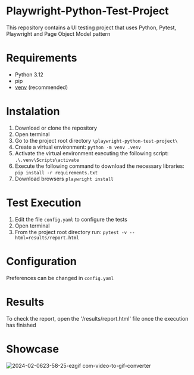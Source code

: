 # Playwright-Python-Test-Project
This repository contains a UI testing project that uses Python, Pytest, Playwright and Page Object Model pattern

# Requirements
* Python 3.12
* pip
* [venv](<https://packaging.python.org/guides/installing-using-pip-and-virtual-environments/>) (recommended)

# Instalation
1. Download or clone the repository
2. Open terminal
3. Go to the project root directory `\playwright-python-test-project\`
4. Create a virtual environment: `python -m venv .venv`
5. Activate the virtual environment executing the following script: `.\.venv\Scripts\activate`
6. Execute the following command to download the necessary libraries:  `pip install -r requirements.txt`
7. Download browsers `playwright install`

# Test Execution
1. Edit the file `config.yaml` to configure the tests
2. Open terminal
3. From the project root directory run: `pytest -v --html=results/report.html`

# Configuration
Preferences can be changed in `config.yaml`

# Results
To check the report, open the '/results/report.html' file once the execution has finished

# Showcase
![2024-02-0623-58-25-ezgif com-video-to-gif-converter](https://github.com/yuri-kalinin/playwright-python-test-project/assets/16957236/5adf38d1-d4c1-4f0c-91d3-9d7339a45f18)
